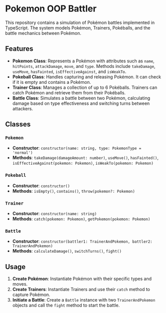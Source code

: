 # Pokemon OOP Battler

This repository contains a simulation of Pokémon battles implemented in TypeScript. The system models Pokémon, Trainers, Pokéballs, and the battle mechanics between Pokémon.

## Features

- **Pokemon Class**: Represents a Pokémon with attributes such as `name`, `hitPoints`, `attackDamage`, `move`, and `type`. Methods include `takeDamage`, `useMove`, `hasFainted`, `isEffectiveAgainst`, and `isWeakTo`.
- **Pokeball Class**: Handles capturing and releasing Pokémon. It can check if it is empty and contains a Pokémon.
- **Trainer Class**: Manages a collection of up to 6 Pokéballs. Trainers can catch Pokémon and retrieve them from their Pokéballs.
- **Battle Class**: Simulates a battle between two Pokémon, calculating damage based on type effectiveness and switching turns between attackers.

## Classes

### `Pokemon`

- **Constructor**: `constructor(name: string, type: PokemonType = 'normal')`
- **Methods**: `takeDamage(damageAmount: number)`, `useMove()`, `hasFainted()`, `isEffectiveAgainst(pokemon: Pokemon)`, `isWeakTo(pokemon: Pokemon)`

### `Pokeball`

- **Constructor**: `constructor()`
- **Methods**: `isEmpty()`, `contains()`, `throw(pokemon?: Pokemon)`

### `Trainer`

- **Constructor**: `constructor(name: string)`
- **Methods**: `catch(pokemon: Pokemon)`, `getPokemon(pokemon: Pokemon)`

### `Battle`

- **Constructor**: `constructor(battler1: TrainerAndPokemon, battler2: TrainerAndPokemon)`
- **Methods**: `calculateDamage()`, `switchTurns()`, `fight()`

## Usage

1. **Create Pokémon**: Instantiate Pokémon with their specific types and moves.
2. **Create Trainers**: Instantiate Trainers and use their `catch` method to capture Pokémon.
3. **Initiate a Battle**: Create a `Battle` instance with two `TrainerAndPokemon` objects and call the `fight` method to start the battle.


